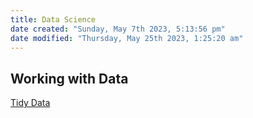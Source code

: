 ```yaml
---
title: Data Science
date created: "Sunday, May 7th 2023, 5:13:56 pm"
date modified: "Thursday, May 25th 2023, 1:25:20 am"
---
```


## Working with Data

[Tidy Data](Tidy%20Data.md)
